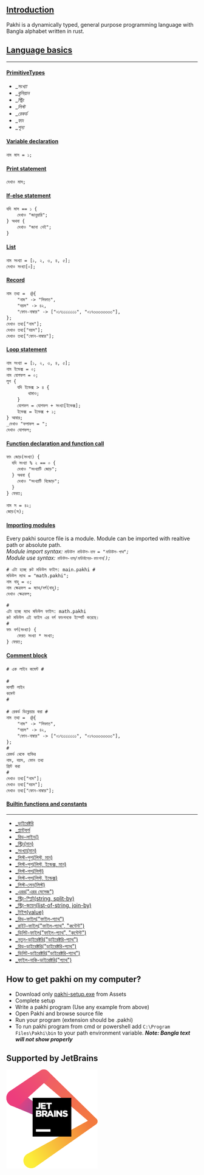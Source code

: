 ## <a href="#">Introduction</a>
Pakhi is a dynamically typed, general purpose programming language with Bangla alphabet written in rust.
## <a href="#">Language basics</a>
***
#### <a href="#">PrimitiveTypes</a>
- __সংখ্যা_
- __বুলিয়ান_
- __স্ট্রিং_
- __লিস্ট_
- __রেকর্ড_
- __ফাং_
- __শূন্য_
#### <a href="#">Variable declaration</a>
```
নাম মাস = ১;
```
#### <a href="#">Print statement</a>
```
দেখাও মাস;
```
#### <a href="#">If-else statement</a>
```
যদি মাস == ১ {
    দেখাও "জানুয়ারি";
} অথবা {
    দেখাও "জানা নেই";
}
```
#### <a href="#">List</a>
```
নাম সংখ্যা = [১, ২, ৩, ৪, ৫];
দেখাও সংখ্যা[০];
```
#### <a href="#">Record</a>
```
নাম তথ্য =  @{
    "নাম" -> "সিফাত",
    "বয়স" -> ৪২,
    "ফোন-নাম্বার" -> ["০১৭১১১১১১১১", "০১৭৩৩৩৩৩৩৩৩"],
};
দেখাও তথ্য["নাম"];
দেখাও তথ্য["বয়স"];
দেখাও তথ্য["ফোন-নাম্বার"];
```
#### <a href="#">Loop statement</a>
```
নাম সংখ্যা = [১, ২, ৩, ৪, ৫];
নাম ইন্ডেক্স = ০;
নাম যোগফল = ০;
লুপ {
    যদি ইন্ডেক্স > ৪ {
        থামাও;
    }
    যোগফল = যোগফল + সংখ্যা[ইন্ডেক্স];
    ইন্ডেক্স = ইন্ডেক্স + ১;
} আবার;
_দেখাও "ফলাফল = ";
দেখাও যোগফল;
```
#### <a href="#">Function declaration and function call</a>
```
ফাং জোড়(সংখ্যা) {
  যদি সংখ্যা % ২ == ০ {
    দেখাও "সংখ্যাটি জোড়";
  } অথবা {
    দেখাও "সংখ্যাটি বিজোড়";
  }
} ফেরত;

নাম স = ৪২;
জোড়(স);
```
#### <a href="#">Importing modules</a>
Every pakhi source file is a module. Module can be imported with realtive path or absolute path.<br>
*Module import syntax: ```মডিউল মডিউল-নাম = "মডিউল-পাথ";```*<br>
*Module use syntax: ```মডিউল-নাম/মডিউলের-ফাংশন();```*
```
# এটা হচ্ছে রুট মডিউল ফাইল: main.pakhi #
মডিউল ম্যাথ = "math.pakhi";
নাম বাহু = ৩;
নাম ক্ষেত্রফল = ম্যাথ/বর্গ(বাহু);
দেখাও ক্ষেত্রফল;
```
```
# 
এটা হচ্ছে ম্যাথ মডিউল ফাইল: math.pakhi
রুট মডিউল এই ফাইল এর বর্গ ফাংশনকে ইম্পোর্ট করেছে। 
#
ফাং বর্গ(সংখ্যা) {
    ফেরত সংখ্যা * সংখ্যা;
} ফেরত;
```
#### <a href="#">Comment block</a>
```
# এক লাইন কমেন্ট #

# 
মালটি লাইন
কমেন্ট
#

# রেকর্ড ডিক্লেয়ার করা #
নাম তথ্য =  @{
    "নাম" -> "সিফাত",
    "বয়স" -> ৪২,
    "ফোন-নাম্বার" -> ["০১৭১১১১১১১১", "০১৭৩৩৩৩৩৩৩৩"],
};
#
রেকর্ড থেকে ব্যক্তির
নাম, বয়স, ফোন তথ্য
প্রিন্ট করা
#
দেখাও তথ্য["নাম"];
দেখাও তথ্য["বয়স"];
দেখাও তথ্য["ফোন-নাম্বার"];
```
#### <a href="#">Builtin functions and constants</a>
***
* [_ডাইরেক্টরি](user_docs/built-in_functions_and_constants.md)
* [_প্ল্যাটফর্ম](user_docs/built-in_functions_and_constants.md)
* [_রিড-লাইন()](user_docs/built-in_functions_and_constants.md)
* [_স্ট্রিং(মান)](user_docs/built-in_functions_and_constants.md)
* [_সংখ্যা(মান)](user_docs/built-in_functions_and_constants.md)
* [_লিস্ট-পুশ(লিস্ট, মান)](user_docs/built-in_functions_and_constants.md)
* [_লিস্ট-পুশ(লিস্ট, ইন্ডেক্স, মান)](user_docs/built-in_functions_and_constants.md)
* [_লিস্ট-পপ(লিস্ট)](user_docs/built-in_functions_and_constants.md)
* [_লিস্ট-পপ(লিস্ট, ইন্ডেক্স)](user_docs/built-in_functions_and_constants.md)
* [_লিস্ট-লেন(লিস্ট)](user_docs/built-in_functions_and_constants.md)
* [_এরর("এরর মেসেজ")](user_docs/built-in_functions_and_constants.md)
* [_স্ট্রিং-স্প্লিট(string, split-by)](user_docs/built-in_functions_and_constants.md)
* [_স্ট্রিং-জয়েন(list-of-string, join-by)](user_docs/built-in_functions_and_constants.md)
* [_টাইপ(value)](user_docs/built-in_functions_and_constants.md)
* [_রিড-ফাইল("ফাইল-প্যাথ")](user_docs/built-in_functions_and_constants.md)
* [_রাইট-ফাইল("ফাইল-প্যাথ", "কন্টেন্ট")](user_docs/built-in_functions_and_constants.md)
* [_ডিলিট-ফাইল("ফাইল-প্যাথ", "কন্টেন্ট")](user_docs/built-in_functions_and_constants.md)
* [_নতুন-ডাইরেক্টরি("ডাইরেক্টরি-প্যাথ")](user_docs/built-in_functions_and_constants.md)
* [_রিড-ডাইরেক্টরি("ডাইরেক্টরি-প্যাথ")](user_docs/built-in_functions_and_constants.md)
* [_ডিলিট-ডাইরেক্টরি("ডাইরেক্টরি-প্যাথ")](user_docs/built-in_functions_and_constants.md)
* [_ফাইল-নাকি-ডাইরেক্টরি("প্যাথ")](user_docs/built-in_functions_and_constants.md)

## How to get pakhi on my computer?
* Download only [pakhi-setup.exe](https://github.com/Shafin098/pakhi-bhasha/releases) from Assets
* Complete setup
* Write a pakhi program (Use any example from above)
* Open Pakhi and browse source file
* Run your program (extension should be .pakhi)
* To run pakhi program from cmd or powershell add ```C:\Program Files\Pakhi\bin``` to your path environment variable. ***Note: Bangla text will not show properly***
## Supported by JetBrains
<a href="https://www.jetbrains.com/?from=pakhi-bhasha" target="_blank"><img src="https://raw.githubusercontent.com/Shafin098/pakhi-bhasha/master/svg/jetbrains.svg?raw=true"></a>
